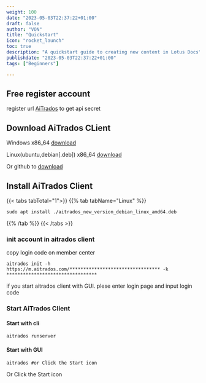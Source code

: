 ```yaml
---
weight: 100
date: "2023-05-03T22:37:22+01:00"
draft: false
author: "VON"
title: "Quickstart"
icon: "rocket_launch"
toc: true
description: "A quickstart guide to creating new content in Lotus Docs"
publishdate: "2023-05-03T22:37:22+01:00"
tags: ["Beginners"]

---
```

## Free register account
register url  [AiTrados](https://m.aitrados.com/) to get api secret
## Download AiTrados CLient
Windows x86_64 [download](https://m.aitrados.com/download/strategy_client_link/windows/x86_64/)

Linux(ubuntu,debian[.deb]) x86_64 [download](https://m.aitrados.com/download/strategy_client_link/linux/x86_64/debian/)

Or github to [download](https://github.com/aitrados)

## Install AiTrados Client


{{< tabs tabTotal="1">}}
{{% tab tabName="Linux" %}}

```shell
sudo apt install ./aitrados_new_version_debian_linux_amd64.deb
```


{{% /tab %}}
{{< /tabs >}}

### init account in aitrados client
copy  login code on member center

```shell
aitrados init -h https://m.aitrados.com/********************************* -k *********************************
```

if you start aitrados client  with GUI. plese enter login page and input  login code


### Start AiTrados Client
#### Start with cli
```shell
aitrados runserver
```
#### Start with GUI
```shell
aitrados #or Click the Start icon 
```
Or Click the Start icon 

